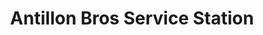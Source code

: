 ---
title: "Antillon Bros Service Station"
url: /denver/antillon-bros-service-station/
shop: Autowerkstatt
---